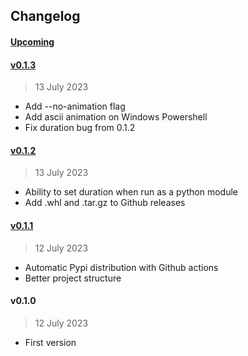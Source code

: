 
## Changelog

#### [Upcoming](https///github.com/kuvaus/coffeepy/compare/v0.1.3...HEAD)


#### [v0.1.3](https://github.com/kuvaus/coffeepy/releases/tag/v0.1.3)

> 13 July 2023

- Add --no-animation flag
- Add ascii animation on Windows Powershell
- Fix duration bug from 0.1.2

#### [v0.1.2](https://github.com/kuvaus/coffeepy/releases/tag/v0.1.2)

> 13 July 2023

- Ability to set duration when run as a python module
- Add .whl and .tar.gz to Github releases

#### [v0.1.1](https://github.com/kuvaus/coffeepy/releases/tag/v0.1.1)

> 12 July 2023

- Automatic Pypi distribution with Github actions
- Better project structure

#### v0.1.0

> 12 July 2023

- First version
